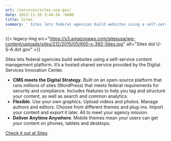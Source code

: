 ```yaml
---
url: /services/sites-usa-gov/
date: 2013-11-30 3:44:56 -0400
title: Sites
summary: ' Sites lets federal agencies build websites using a self-service content management platform. It&rsquo;s a hosted shared service provided by the Digital Services Innovation Center. CMS meets the Digital Strategy. Built on an open-source platform that runs millions of sites (WordPress) that meets federal requirements for security and compliance.'
---
```


{{< legacy-img src="https://s3.amazonaws.com/sitesusa/wp-content/uploads/sites/212/2015/05/600-x-392-Sites.jpg" alt="Sites dot U-S-A dot gov" >}}

Sites lets federal agencies build websites using a self-service content management platform. It’s a hosted shared service provided by the Digital Services Innovation Center.

  * ****CMS meets the Digital Strategy**.** Built on an open-source platform that runs millions of sites (WordPress) that meets federal requirements for security and compliance. Includes features to help you tag and structure your content, as well as search and common analytics.
  * **Flexible**. Use your own graphics. Upload videos and photos. Manage authors and editors. Choose from different themes and plug-ins. Import your content and export it later. All to meet your agency mission.
  * **Deliver Anytime Anywhere**. Mobile themes mean your users can get your content on phones, tablets and desktops.

[Check it out at Sites](https://sites.usa.gov).